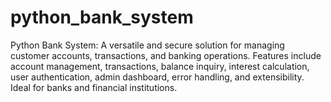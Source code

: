 <h1>python_bank_system</h1>
Python Bank System: A versatile and secure solution for managing customer accounts, transactions, and banking operations. Features include account management, transactions, balance inquiry, interest calculation, user authentication, admin dashboard, error handling, and extensibility. Ideal for banks and financial institutions.
